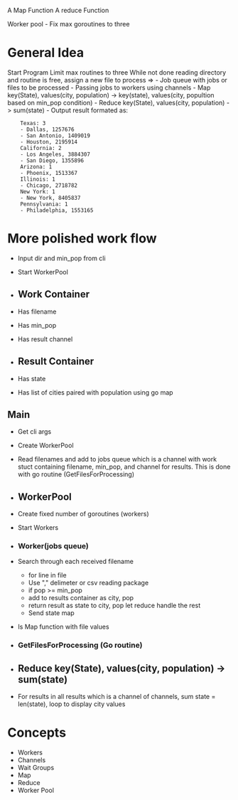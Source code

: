 


A Map Function 
A reduce Function

Worker pool - Fix max goroutines to three

# General Idea
Start Program
Limit max routines to three
While not done reading directory and routine is free, assign a new file to process
    => 
    - Job queue with jobs or files to be processed
    - Passing jobs to workers using channels
    - Map key(State), values(city, population) -> key(state), values(city, popultion based on min_pop condition)
    - Reduce key(State), values(city, population) -> sum(state)
        - Output result formated as:

        Texas: 3
        - Dallas, 1257676
        - San Antonio, 1409019
        - Houston, 2195914
        California: 2
        - Los Angeles, 3884307
        - San Diego, 1355896
        Arizona: 1
        - Phoenix, 1513367
        Illinois: 1
        - Chicago, 2718782
        New York: 1
        - New York, 8405837
        Pennsylvania: 1
        - Philadelphia, 1553165


# More polished work flow
- Input dir and min_pop from cli
- Start WorkerPool


- ## Work Container
- Has filename
- Has min_pop
- Has result channel

- ## Result Container
- Has state
- Has list of cities paired with population using go map




## Main
- Get cli args
- Create WorkerPool
- Read filenames and add to jobs queue which is a channel with work stuct containing filename, min_pop, and channel for results. This is done with go routine (GetFilesForProcessing)


- ## WorkerPool
- Create fixed number of goroutines (workers)
- Start Workers

- ### Worker(jobs queue)
- Search through each received filename
    - for line in file
    - Use "," delimeter or csv reading package
    - if pop >= min_pop
    - add to results container as city, pop
    - return result as state to city, pop let reduce handle the rest
    - Send state map
- Is Map function with file values


- ### GetFilesForProcessing (Go routine)

- ## Reduce key(State), values(city, population) -> sum(state) 
- For results in all results which is a channel of channels, sum state = len(state), loop to display city values



# Concepts
- Workers
- Channels
- Wait Groups
- Map
- Reduce
- Worker Pool